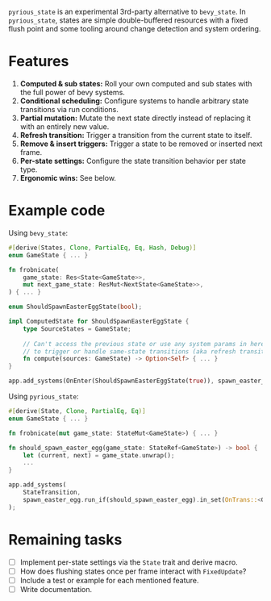 `pyrious_state` is an experimental 3rd-party alternative to `bevy_state`. In `pyrious_state`, states are simple double-buffered resources with a fixed flush point and some tooling around change detection and system ordering.

# Features

1. **Computed & sub states:** Roll your own computed and sub states with the full power of bevy systems.
2. **Conditional scheduling:** Configure systems to handle arbitrary state transitions via run conditions.
3. **Partial mutation:** Mutate the next state directly instead of replacing it with an entirely new value.
4. **Refresh transition:** Trigger a transition from the current state to itself.
5. **Remove & insert triggers:** Trigger a state to be removed or inserted next frame.
6. **Per-state settings:** Configure the state transition behavior per state type.
7. **Ergonomic wins:** See below.

# Example code

Using `bevy_state`:

```rust
#[derive(States, Clone, PartialEq, Eq, Hash, Debug)]
enum GameState { ... }

fn frobnicate(
    game_state: Res<State<GameState>>,
    mut next_game_state: ResMut<NextState<GameState>>,
) { ... }

enum ShouldSpawnEasterEggState(bool);

impl ComputedState for ShouldSpawnEasterEggState {
    type SourceStates = GameState;
    
    // Can't access the previous state or use any system params in here, and there's no way
    // to trigger or handle same-state transitions (aka refresh transitions) on GameState.
    fn compute(sources: GameState) -> Option<Self> { ... }
}

app.add_systems(OnEnter(ShouldSpawnEasterEggState(true)), spawn_easter_egg);
```

Using `pyrious_state`:

```rust
#[derive(State, Clone, PartialEq, Eq)]
enum GameState { ... }

fn frobnicate(mut game_state: StateMut<GameState>) { ... }

fn should_spawn_easter_egg(game_state: StateRef<GameState>) -> bool {
    let (current, next) = game_state.unwrap();
    ...
}

app.add_systems(
    StateTransition,
    spawn_easter_egg.run_if(should_spawn_easter_egg).in_set(OnTrans::<GameState>::Apply),
);
```

# Remaining tasks

- [ ] Implement per-state settings via the `State` trait and derive macro.
- [ ] How does flushing states once per frame interact with `FixedUpdate`?
- [ ] Include a test or example for each mentioned feature.
- [ ] Write documentation.
